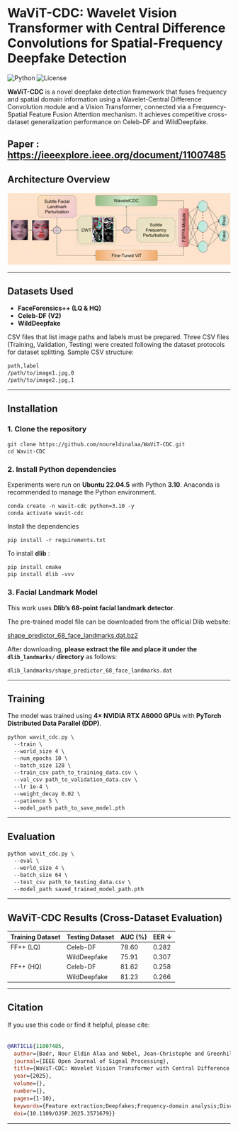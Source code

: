 # WaViT-CDC: Wavelet Vision Transformer with Central Difference Convolutions for Spatial-Frequency Deepfake Detection
![Python](https://img.shields.io/badge/python-3.10%2B-blue.svg)
![License](https://img.shields.io/badge/license-MIT-blue)

**WaViT-CDC** is a novel deepfake detection framework that fuses frequency and spatial domain information using a Wavelet-Central Difference Convolution module and a Vision Transformer, connected via a Frequency-Spatial Feature Fusion Attention mechanism. It achieves competitive  cross-dataset generalization performance on Celeb-DF and WildDeepfake.

Paper : https://ieeexplore.ieee.org/document/11007485
---

## Architecture Overview
![WaViT-CDC Architecture](https://github.com/noureldinalaa/WaViT-CDC/blob/main/Figures/WaviT-CDC_Architecture)


---

## Datasets Used
- **FaceForensics++ (LQ & HQ)**
- **Celeb-DF (V2)**
- **WildDeepfake**


CSV files that list image paths and labels must be prepared. Three CSV files (Training, Validation, Testing) were created following the dataset protocols for dataset splitting. Sample CSV structure:

```csv
path,label
/path/to/image1.jpg,0
/path/to/image2.jpg,1
```
---

## Installation

### 1. Clone the repository

```
git clone https://github.com/noureldinalaa/WaViT-CDC.git
cd Wavit-CDC
```

### 2. Install Python dependencies
Experiments were run on **Ubuntu 22.04.5** with Python **3.10**. 
Anaconda is recommended to manage the Python environment.
```
conda create -n wavit-cdc python=3.10 -y
conda activate wavit-cdc

```
Install the dependencies
```
pip install -r requirements.txt
```

To install **dlib** :
```
pip install cmake
pip install dlib -vvv
```


### 3. Facial Landmark Model

This work uses **Dlib’s 68-point facial landmark detector**.

The pre-trained model file can be downloaded from the official Dlib website:

[shape_predictor_68_face_landmarks.dat.bz2](https://dlib.net/files/shape_predictor_68_face_landmarks.dat.bz2)

After downloading, **please extract the file and place it under the `dlib_landmarks/` directory** as follows:

```
dlib_landmarks/shape_predictor_68_face_landmarks.dat
```

---
## Training
The model was trained using **4× NVIDIA RTX A6000 GPUs** with **PyTorch Distributed Data Parallel (DDP)**.

```
python wavit_cdc.py \
  --train \
  --world_size 4 \
  --num_epochs 10 \
  --batch_size 128 \
  --train_csv path_to_training_data.csv \
  --val_csv path_to_validation_data.csv \
  --lr 1e-4 \
  --weight_decay 0.02 \
  --patience 5 \
  --model_path path_to_save_model.pth

```

---

## Evaluation
```
python wavit_cdc.py \
  --eval \
  --world_size 4 \
  --batch_size 64 \
  --test_csv path_to_testing_data.csv \
  --model_path saved_trained_model_path.pth

```
---

## WaViT-CDC Results (Cross-Dataset Evaluation)

| Training Dataset | Testing Dataset       | AUC (%) | EER ↓   |
|------------------|---------------|---------|---------|
| FF++ (LQ)        | Celeb-DF      | 78.60   | 0.282   |
|                  | WildDeepfake  | 75.91   | 0.307   |
| FF++ (HQ)        | Celeb-DF      | 81.62   | 0.258   |
|                  | WildDeepfake  | 81.23   | 0.266   |
---

## Citation
If you use this code or find it helpful, please cite:
```bibtex

@ARTICLE{11007485,
  author={Badr, Nour Eldin Alaa and Nebel, Jean-Christophe and Greenhill, Darrel and Liang, Xing},
  journal={IEEE Open Journal of Signal Processing}, 
  title={WaViT-CDC: Wavelet Vision Transformer with Central Difference Convolutions for Spatial-Frequency Deepfake Detection}, 
  year={2025},
  volume={},
  number={},
  pages={1-10},
  keywords={Feature extraction;Deepfakes;Frequency-domain analysis;Discrete wavelet transforms;Perturbation methods;Computer vision;Transformers;Convolution;Computational modeling;Wavelet analysis;Deepfake Detection;Central Difference Convolutions;Vision Transformer;Spatial-Frequency analysis;Discrete Wavelet Transform;Subtle Perturbations;Cross-Dataset Generalization},
  doi={10.1109/OJSP.2025.3571679}}

```

---

